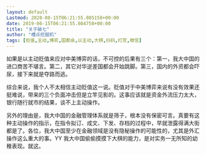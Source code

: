 ```yaml
---
layout: default
Lastmod: 2020-08-15T06:21:55.085158+00:00
date: 2019-06-15T06:21:55.084758+00:00
title: "关于破七"
author: "槽点挖掘机"
tags: [贬值,主动,博弈,国都会,以主动,大棋,扫码,打赏,微信]
---
```


如果是以主动贬值来应对中美博弈的话，不可控的后果有三个：第一，我大中国的进口商苦不堪言。第二，其它对华逆差国都会开始跳脚。第三，国内的外资都会吓尿，接下来就是夺路而逃。

综合来说，我个人不太相信主动贬值这一说。贬值对于中美博弈来说有没有效果还挺难说，带来的三个负面冲击但是立竿见影的。这事应该就是资金外流压力太大，银行随行就市的结果，谈不上主动操作。

另外的理由是，我大中国的金融管理体系就是筛子，根本没有保密可言。真要有这种主动操作的指示，在指令拟订、成文、下发、存档的过程中，早就泄露得满大街都是了。各位，我大中国至少在金融领域是没有隐秘操作的可能性的，尤其是外汇操作这么重大的事。YY 我大中国偷偷摸摸下大棋的能力，是对实务一无所知的幼稚表现。就这。
